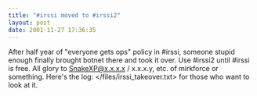 ```yaml
---
title: "#irssi moved to #irssi2"
layout: post
date: 2001-11-27 17:36:35
---
```

After half year of "everyone gets ops" policy in \#irssi, someone stupid
enough finally brought botnet there and took it over. Use \#irssi2 until
\#irssi is free. All glory to SnakeXP@x.x.x.x / x.x.x.y,
etc. of mirkforce or something. Here's the
log: \</files/irssi_takeover.txt\> for those who want to look at it.

